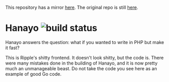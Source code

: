 This repository has a mirror [here](https://github.com/osuripple/hanayo). The original repo is still [here](https://zxq.co/ripple/hanayo).

# Hanayo ![build status](https://ci.zxq.co/api/badges/ripple/hanayo.svg)

Hanayo answers the question: what if you wanted to write in PHP but make it fast?

This is Ripple's shitty frontend. It doesn't look shitty, but the code is. There were many mistakes done in the building of Hanayo, and it is now pretty much an unmanageable beast. Do not take the code you see here as an example of good Go code.
